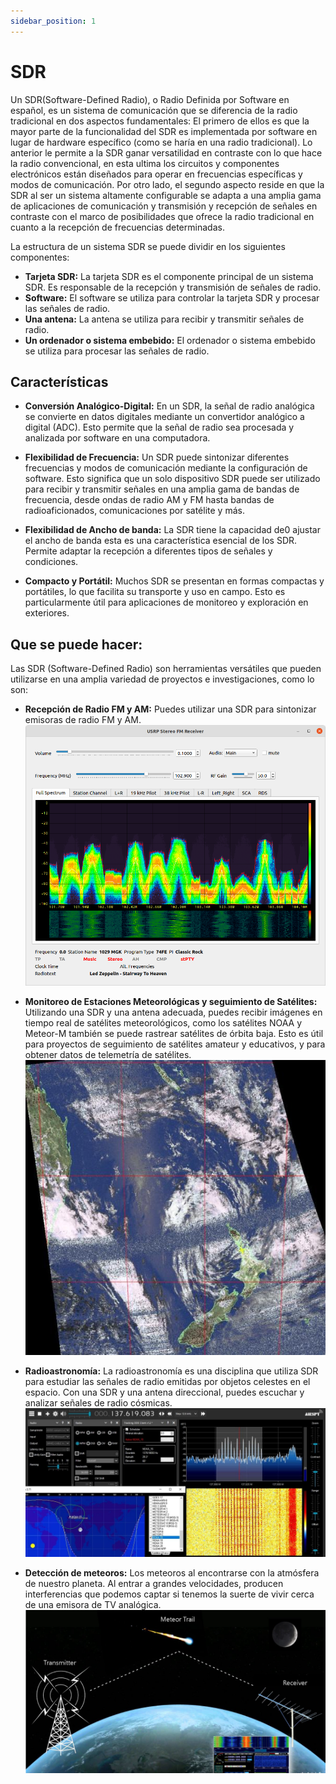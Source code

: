 ```yaml
---
sidebar_position: 1
---
```


# SDR

Un SDR(Software-Defined Radio), o Radio Definida por Software en español, es un sistema de comunicación que se diferencia de la radio tradicional en dos aspectos fundamentales: El primero de ellos es que la mayor parte de la funcionalidad del SDR es implementada por software en lugar de hardware específico (como se haría en una radio tradicional). Lo anterior le permite a la SDR ganar versatilidad en contraste con lo que hace la radio convencional, en esta ultima los circuitos y componentes electrónicos están diseñados para operar en frecuencias específicas y modos de comunicación. Por otro lado, el segundo aspecto reside en que la SDR al ser un sistema altamente configurable  se adapta a una amplia gama de aplicaciones de comunicación y transmisión y recepción de señales en contraste con el marco de posibilidades que ofrece la radio tradicional en cuanto a la recepción de frecuencias determinadas.

La estructura de un sistema SDR se puede dividir en los siguientes componentes:

- **Tarjeta SDR:** La tarjeta SDR es el componente principal de un sistema SDR. Es responsable de la recepción y transmisión de señales de radio.
- **Software:** El software se utiliza para controlar la tarjeta SDR y procesar las señales de radio.
- **Una antena:** La antena se utiliza para recibir y transmitir señales de radio.
- **Un ordenador o sistema embebido:** El ordenador o sistema embebido se utiliza para procesar las señales de radio.

## Características

- **Conversión Analógico-Digital:** En un SDR, la señal de radio analógica se convierte en datos digitales mediante un convertidor analógico a digital (ADC). Esto permite que la señal de radio sea procesada y analizada por software en una computadora.

- **Flexibilidad de Frecuencia:** Un SDR puede sintonizar diferentes frecuencias y modos de comunicación mediante la configuración de software. Esto significa que un solo dispositivo SDR puede ser utilizado para recibir y transmitir señales en una amplia gama de bandas de frecuencia, desde ondas de radio AM y FM hasta bandas de radioaficionados, comunicaciones por satélite y más.

- **Flexibilidad de Ancho de banda:** La SDR tiene la capacidad de0 ajustar el ancho de banda esta es una característica esencial de los SDR. Permite adaptar la recepción a diferentes tipos de señales y condiciones. 

- **Compacto y Portátil:** Muchos SDR se presentan en formas compactas y portátiles, lo que facilita su transporte y uso en campo. Esto es particularmente útil para aplicaciones de monitoreo y exploración en exteriores.

## Que se puede hacer:

Las SDR (Software-Defined Radio) son herramientas versátiles que pueden utilizarse en una amplia variedad de proyectos e investigaciones, como lo son:

- **Recepción de Radio FM y AM:** Puedes utilizar una SDR para sintonizar emisoras de radio FM y AM.
    ![FM](./img/fm.png)

- **Monitoreo de Estaciones Meteorológicas y seguimiento de Satélites:** Utilizando una SDR y una antena adecuada, puedes recibir imágenes en tiempo real de satélites meteorológicos, como los satélites NOAA y Meteor-M también se puede rastrear satélites de órbita baja. Esto es útil para proyectos de seguimiento de satélites amateur y educativos, y para obtener datos de telemetría de satélites.
    ![NOAA](./img/NOAA.jpg)

- **Radioastronomía:** La radioastronomía es una disciplina que utiliza SDR para estudiar las señales de radio emitidas por objetos celestes en el espacio. Con una SDR y una antena direccional, puedes escuchar y analizar señales de radio cósmicas.
    ![Radioastronomia](./img/radio.jpg)

- **Detección de meteoros:** Los meteoros al encontrarse con la atmósfera de nuestro planeta. Al entrar a grandes velocidades, producen interferencias que podemos captar si tenemos la suerte de vivir cerca de una emisora de TV analógica. 
    ![Meteoros](./img/Meteoros.png)